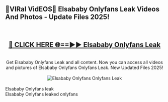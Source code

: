 <h2>🔴VIRal VidEOS🔴 Elsababy Onlyfans Leak Videos And Photos - Update Files 2025!</h2>
<br>
<div align="center">
<h2><a href="https://213.232.235.80/live/video.php?q=elsababy-onlyfans" rel="nofollow">🔴 CLICK HERE 🌐==►► Elsababy Onlyfans Leak</a></h2>
<br>
Get Elsababy Onlyfans Leak and all content. Now you can access all videos and pictures of Elsababy Onlyfans Onlyfans Leak. New Updated Files 2025!
<br>
<br>
<a href="https://213.232.235.80/live/video.php?q=elsababy-onlyfans" rel="nofollow" data-target="animated-image.originalLink"><img src="https://i.imgur.com/dJHk4Zq.gif" alt="Elsababy Onlyfans Onlyfans Leak" style="max-width: 100%; display: inline-block;" data-target="animated-image.originalImage"></a>
</div>
<br>
Elsababy Onlyfans leak<br>
Elsababy Onlyfans leaked onlyfans